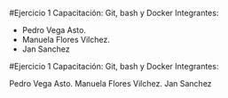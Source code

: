 #Ejercicio 1
Capacitación: Git, bash y Docker
Integrantes: 
 - Pedro Vega Asto.
 - Manuela Flores Vilchez.
 - Jan Sanchez


#Ejercicio 1 Capacitación: Git, bash y Docker Integrantes:

Pedro Vega Asto.
Manuela Flores Vilchez.
Jan Sanchez